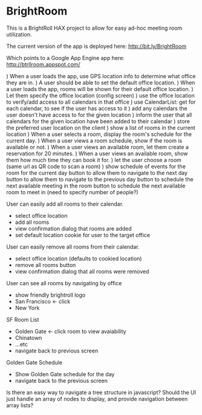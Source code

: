 BrightRoom
===========

This is a BrightRoll HAX project to allow for easy ad-hoc meeting room utilization.

The current version of the app is deployed here:
http://bit.ly/BrightRoom

Which points to a Google App Engine app here:
http://btrllroom.appspot.com/

) When a user loads the app, use GPS location info to determine what office they are in.
) A user should be able to set the default office location.
) When a user loads the app, rooms will be shown for their default office location.
) Let them specify the office location (config screen)
) use the office location to verify/add access to all calendars in that office
) use CalendarList: get for each calendar, to see if the user has access to it
) add any calendars the user doesn't have access to for the given location
) inform the user that all calendars for the given location have been added to their calendar
) store the preferred user location on the client
) show a list of rooms in the current location
) When a user selects a room, display the room's schedule for the current day.
) When a user views a room schedule, show if the room is available or not.
) When a user views an available room, let them create a reservation for 20 minutes.
) When a user views an available room, show them how much time they can book it for.
) let the user choose a room (same url as QR code to scan a room)
) show schedule of events for the room for the current day
   button to allow them to navigate to the next day
   button to allow them to navigate to the previous day
   button to schedule the next available meeting in the room
   button to schedule the next available room to meet in (need to specify number of people?)

User can easily add all rooms to their calendar.
- select office location
- add all rooms
- view confirmation dialog that rooms are added
- set default location cookie for user to the target office

User can easily remove all rooms from their calendar.
- select office location (defaults to cookied location)
- remove all rooms button
- view confirmation dialog that all rooms were removed

User can see all rooms by navigating by office
- show friendly brightroll logo
- San Francisco <- click
- New York

SF Room List
- Golden Gate <- click room to view avaiability
- Chinatown
- ...etc
- navigate back to previous screen

Golden Gate Schedule
- Show Golden Gate schedule for the day
- navigate back to the previous screen

Is there an easy way to navigate a tree structure in javascript?
Should the UI just handle an array of nodes to display, and provide navigation between array lists?



